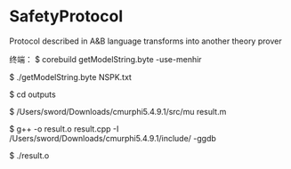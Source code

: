 # SafetyProtocol
Protocol described in A&amp;B language transforms into another theory prover

终端：
$ corebuild getModelString.byte -use-menhir 

$ ./getModelString.byte NSPK.txt

$ cd outputs

$ /Users/sword/Downloads/cmurphi5.4.9.1/src/mu result.m

$ g++ -o result.o result.cpp -I /Users/sword/Downloads/cmurphi5.4.9.1/include/ -ggdb

$ ./result.o

